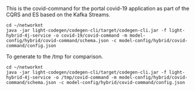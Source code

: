 This is the covid-command for the portal covid-19 application as part of the CQRS and ES based on the Kafka Streams.

```
cd ~/networknt
java -jar light-codegen/codegen-cli/target/codegen-cli.jar -f light-hybrid-4j-service -o covid-19/covid-command -m model-config/hybrid/covid-command/schema.json -c model-config/hybrid/covid-command/config.json
```

To generate to the /tmp for comparison. 

```
cd ~/networknt
java -jar light-codegen/codegen-cli/target/codegen-cli.jar -f light-hybrid-4j-service -o /tmp/covid-command -m model-config/hybrid/covid-command/schema.json -c model-config/hybrid/covid-command/config.json

```
